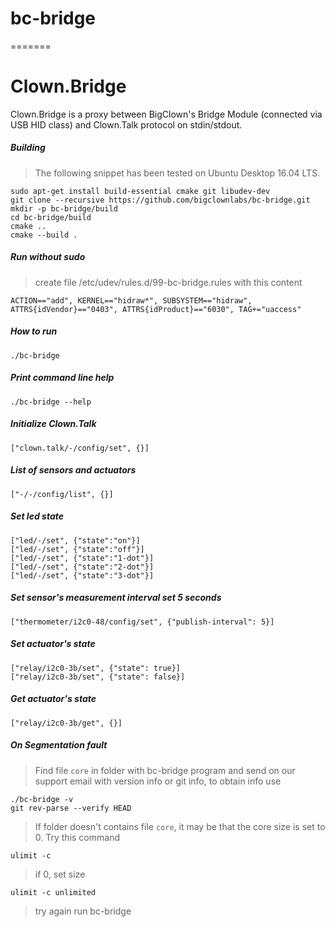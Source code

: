 # bc-bridge
=======
# Clown.Bridge

Clown.Bridge is a proxy between BigClown's Bridge Module
(connected via USB HID class) and Clown.Talk protocol on stdin/stdout.

##### Building

> The following snippet has been tested on Ubuntu Desktop 16.04 LTS.

    sudo apt-get install build-essential cmake git libudev-dev 
    git clone --recursive https://github.com/bigclownlabs/bc-bridge.git
    mkdir -p bc-bridge/build
    cd bc-bridge/build
    cmake ..
    cmake --build .
    
##### Run without sudo

> create file /etc/udev/rules.d/99-bc-bridge.rules with this content

    ACTION=="add", KERNEL=="hidraw*", SUBSYSTEM=="hidraw", ATTRS{idVendor}=="0403", ATTRS{idProduct}=="6030", TAG+="uaccess"


##### How to run

    ./bc-bridge

##### Print command line help

    ./bc-bridge --help


##### Initialize Clown.Talk

    ["clown.talk/-/config/set", {}]

##### List of sensors and actuators 

    ["-/-/config/list", {}]
    
##### Set led state

    ["led/-/set", {"state":"on"}]
    ["led/-/set", {"state":"off"}]
    ["led/-/set", {"state":"1-dot"}]
    ["led/-/set", {"state":"2-dot"}]
    ["led/-/set", {"state":"3-dot"}]

##### Set sensor's measurement interval set 5 seconds

    ["thermometer/i2c0-48/config/set", {"publish-interval": 5}]
    
##### Set actuator's state
    
    ["relay/i2c0-3b/set", {"state": true}]
    ["relay/i2c0-3b/set", {"state": false}]
    
##### Get actuator's state

    ["relay/i2c0-3b/get", {}]


##### On Segmentation fault

> Find file `core` in folder with bc-bridge program and send on our support email with version info or git info, 
to obtain info use

    ./bc-bridge -v
    git rev-parse --verify HEAD

> If folder doesn't contains file `core`, it may be that the core size is set to 0. Try this command 

    ulimit -c

> if 0, set size
 
    ulimit -c unlimited

> try again run bc-bridge 

